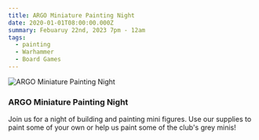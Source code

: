 ```yaml
---
title: ARGO Miniature Painting Night
date: 2020-01-01T08:00:00.000Z
summary: Febuaruy 22nd, 2023 7pm - 12am
tags:
  - painting
  - Warhammer
  - Board Games
---
```


![ARGO Miniature Painting Night](/src/assets/img/miniature_painging_night.jpg "ARGO Miniature Painting Night")

### ARGO Miniature Painting Night

Join us for a night of building and painting mini figures. Use our supplies to paint some of your own or help us paint some of the club's grey minis!
